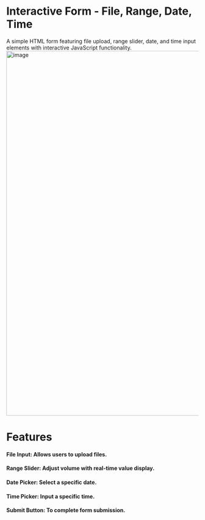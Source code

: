 # Interactive Form - File, Range, Date, Time
A simple HTML form featuring file upload, range slider, date, and time input elements with interactive JavaScript functionality.
<img width="955" alt="image" src="https://github.com/user-attachments/assets/ddb04fc2-dc32-4bc1-95fe-79cfb6df8680" />


# Features
#### File Input: Allows users to upload files.
#### Range Slider: Adjust volume with real-time value display.
#### Date Picker: Select a specific date.
#### Time Picker: Input a specific time.
#### Submit Button: To complete form submission.
